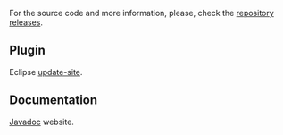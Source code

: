 For the source code and more information, please, check the [repository releases](https://github.com/The-Nefarious-Developer/zjoule/releases/tag/v1.0.2).

## Plugin

Eclipse [update-site](https://zjoule.com/v1.0.2/plugin).

## Documentation

[Javadoc](https://zjoule.com/v1.0.2/doc) website.